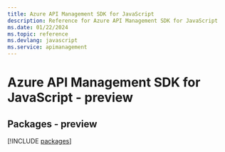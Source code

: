 ```yaml
---
title: Azure API Management SDK for JavaScript
description: Reference for Azure API Management SDK for JavaScript
ms.date: 01/22/2024
ms.topic: reference
ms.devlang: javascript
ms.service: apimanagement
---
```

# Azure API Management SDK for JavaScript - preview
## Packages - preview
[!INCLUDE [packages](api-management-index.md)]